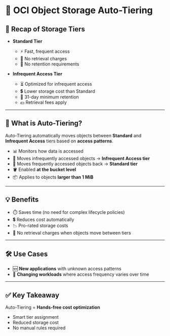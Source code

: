 # 🔄 OCI Object Storage Auto-Tiering

## 📌 Recap of Storage Tiers
- **Standard Tier**
  - ⚡ Fast, frequent access
  - 🚫 No retrieval charges
  - 🚫 No retention requirements  

- **Infrequent Access Tier**
  - ⏳ Optimized for infrequent access
  - 💲 Lower storage cost than Standard
  - 📅 31-day minimum retention
  - 💵 Retrieval fees apply  

---

## 🤖 What is Auto-Tiering?
Auto-Tiering automatically moves objects between **Standard** and **Infrequent Access** tiers based on **access patterns**.

- 📊 Monitors how data is accessed  
- 🔁 Moves infrequently accessed objects → **Infrequent Access tier**  
- 🔁 Moves frequently accessed objects back → **Standard tier**  
- 🪣 Enabled **at the bucket level**  
- 📦 Applies to objects **larger than 1 MiB**  

---

## 💡 Benefits
- ⏱️ Saves time (no need for complex lifecycle policies)  
- 💲 Reduces cost automatically  
- 📉 Pro-rated storage costs  
- 🚫 No retrieval charges when objects move between tiers  

---

## 🛠️ Use Cases
- 🆕 **New applications** with unknown access patterns  
- 🔄 **Changing workloads** where access frequency varies over time  

---

## ✅ Key Takeaway
Auto-Tiering = **Hands-free cost optimization**  
- Smart tier assignment  
- Reduced storage cost  
- No manual rules required  
